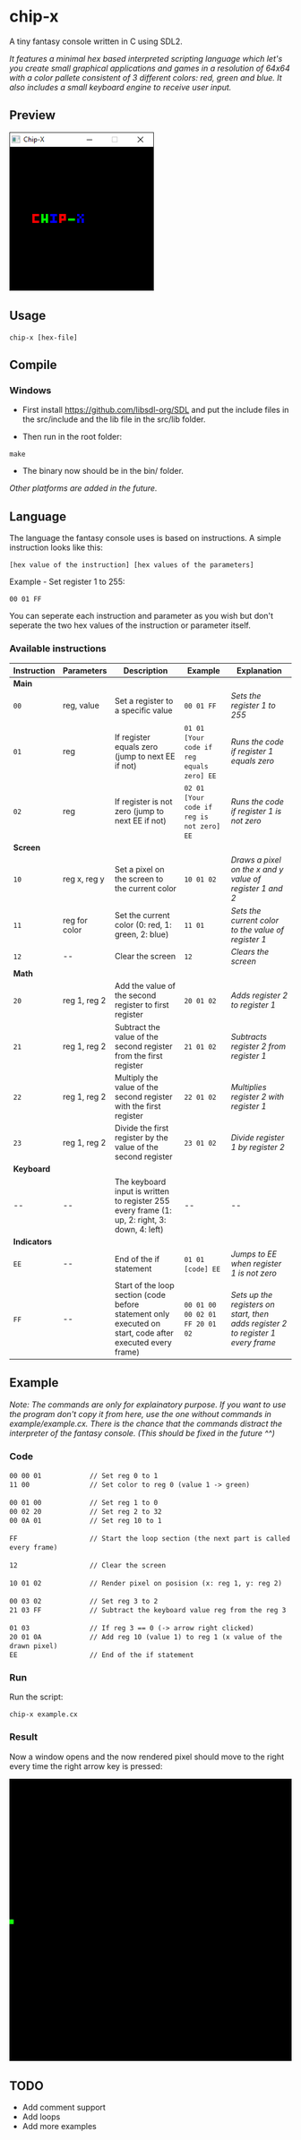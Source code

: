 # chip-x
A tiny fantasy console written in C using SDL2.

*It features a minimal hex based interpreted scripting language which let's you create small graphical applications and games in a resolution of 64x64 with a color pallete consistent of 3 different colors: red, green and blue.
It also includes a small keyboard engine to receive user input.*

## Preview
![Alt Text](https://github.com/Flederossi/chip-x/blob/main/img/logo.png)

## Usage
```
chip-x [hex-file]
```

## Compile
### Windows
- First install https://github.com/libsdl-org/SDL and put the include files in the src/include and the lib file in the src/lib folder.

- Then run in the root folder:
```
make
```

- The binary now should be in the bin/ folder.

*Other platforms are added in the future.*

## Language
The language the fantasy console uses is based on instructions.
A simple instruction looks like this:
```
[hex value of the instruction] [hex values of the parameters]
```
Example - Set register 1 to 255:
```
00 01 FF
```
You can seperate each instruction and parameter as you wish but don't seperate the two hex values of the instruction or parameter itself.
### Available instructions
|Instruction|Parameters|Description|Example|Explanation|
|-----------|----------|-----------|-------|-----------|
|**Main**|
|`00`|reg, value|Set a register to a specific value|`00 01 FF`|*Sets the register 1 to 255*|
|`01`|reg|If register equals zero (jump to next EE if not)|`01 01 [Your code if reg equals zero] EE`|*Runs the code if register 1 equals zero*|
|`02`|reg|If register is not zero (jump to next EE if not)|`02 01 [Your code if reg is not zero] EE`|*Runs the code if register 1 is not zero*|
|**Screen**|
|`10`|reg x, reg y|Set a pixel on the screen to the current color|`10 01 02`|*Draws a pixel on the x and y value of register 1 and 2*|
|`11`|reg for color|Set the current color (0: red, 1: green, 2: blue)|`11 01`|*Sets the current color to the value of register 1*|
|`12`|--|Clear the screen|`12`|*Clears the screen*|
|**Math**|
|`20`|reg 1, reg 2|Add the value of the second register to first register|`20 01 02`|*Adds register 2 to register 1*|
|`21`|reg 1, reg 2|Subtract the value of the second register from the first register|`21 01 02`|*Subtracts register 2 from register 1*|
|`22`|reg 1, reg 2|Multiply the value of the second register with the first register|`22 01 02`|*Multiplies register 2 with register 1*|
|`23`|reg 1, reg 2|Divide the first register by the value of the second register|`23 01 02`|*Divide register 1 by register 2*|
|**Keyboard**|
|--|--|The keyboard input is written to register 255 every frame (1: up, 2: right, 3: down, 4: left)|--|--|
|**Indicators**|
|`EE`|--|End of the if statement|`01 01 [code] EE`|*Jumps to EE when register 1 is not zero*|
|`FF`|--|Start of the loop section (code before statement only executed on start, code after executed every frame)|`00 01 00 00 02 01 FF 20 01 02`|*Sets up the registers on start, then adds register 2 to register 1 every frame*|

## Example
*Note: The commands are only for explainatory purpose. If you want to use the program don't copy it from here, use the one without commands in example/example.cx. There is the chance that the commands distract the interpreter of the fantasy console. (This should be fixed in the future ^^)*
### Code
```
00 00 01            // Set reg 0 to 1
11 00               // Set color to reg 0 (value 1 -> green)

00 01 00            // Set reg 1 to 0
00 02 20            // Set reg 2 to 32
00 0A 01            // Set reg 10 to 1

FF                  // Start the loop section (the next part is called every frame)

12                  // Clear the screen

10 01 02            // Render pixel on posision (x: reg 1, y: reg 2)

00 03 02            // Set reg 3 to 2
21 03 FF            // Subtract the keyboard value reg from the reg 3

01 03               // If reg 3 == 0 (-> arrow right clicked)
20 01 0A            // Add reg 10 (value 1) to reg 1 (x value of the drawn pixel)
EE                  // End of the if statement
```
### Run
Run the script:
```
chip-x example.cx
```
### Result
Now a window opens and the now rendered pixel should move to the right every time the right arrow key is pressed:

![Alt Text](https://github.com/Flederossi/chip-x/blob/main/example/result.gif)

## TODO
- Add comment support
- Add loops
- Add more examples
